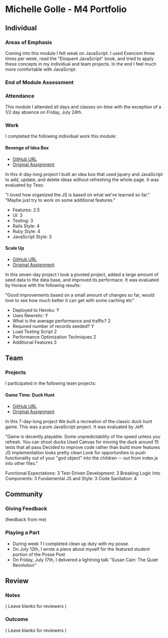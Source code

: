 # Michelle Golle - M4 Portfolio

## Individual

### Areas of Emphasis

Coming into this module I felt weak on JavaScript. I used Exercism three times
per week, read the "Eloquent JavaScript" book, and tried to apply these concepts
in my individual and team projects. In the end I feel much more comfortable with
JavaScript.

### End of Module Assessment



### Attendance

This module I attended all days and classes on-time with the exception of a 1/2 day
absence on Friday, July 24th.

### Work

I completed the following individual work this module:

#### Revenge of Idea Box

* [GitHub URL](https://github.com/michellegolle/idea_box)
* [Original Assignment](https://github.com/JumpstartLab/curriculum/blob/4fdd6da8e2e431beeb77012e271de1eee90d5e07/source/projects/revenge_of_idea_box.markdown)

In this 4-day-long project I built an idea box that used jquery and JavaScript to
add, update, and delete ideas without refreshing the whole page. It was evaluated by Tess:

"I loved how organized the JS is based on what we've learned so far."
"Maybe just try to work on some additional features."

* Features: 2.5
* UI: 3
* Testing: 3
* Rails Style: 4
* Ruby Style: 4
* JavaScript Style: 3

#### Scale Up

* [GitHub URL](https://github.com/michellegolle/scale-up)
* [Original Assignment](https://github.com/JumpstartLab/curriculum/blob/master/source/projects/the_scale_up.markdown)

In this seven-day project I took a pivoted project, added a large amount of seed data to the data base, and improved its performace. It was evaluated by Horace with the following results:

"Good improvements based on a small amount of changes so far, would love to see how much better it can get with some caching etc"

* Deployed to Heroku: Y
* Uses Newrelic: Y
* What is the average performance and traffic? 2
* Required number of records seeded? Y
* Load Testing Script 2
* Performance Optimization Techniques 2
* Additional Features 3


## Team

### Projects
I participated in the following team projects:

#### Game Time: Duck Hunt

* [GitHub URL](https://github.com/michellegolle/duck-hunt)
* [Original Assignment](https://github.com/turingschool/lesson_plans/blob/master/ruby_04-apis_and_scalability/gametime_project.markdown)

In this 7-day-long project We built a recreation of the classic duck hunt game. This was a pure JavaScript project. It was evaluated by Jeff:

"Game is decently playable. Some unpredictability of the speed unless you refresh.
You can shoot ducks
Used Canvas for moving the duck around
15 tests that all pass
Decided to improve code rather than build more features
JS implementation looks pretty clean
Look for opportunities to push functionality out of your "god object" into the children -- out from index.js into other files."

Functional Expectations: 3
Test-Driven Development: 3
Breaking Logic Into Components: 3
Fundamental JS and Style: 3
Code Sanitation: 4

## Community

### Giving Feedback

(feedback from me)

### Playing a Part

* During week 1 I completed clean up duty with my posse.
* On July 12th, I wrote a piece about myself for the featured student portion of the Posse Post
* On Friday, July 17th, I delivered a lightning talk "Susan Cain: The Quiet Revolution"


## Review

### Notes

( Leave blanks for reviewers )

### Outcome

( Leave blanks for reviewers )
